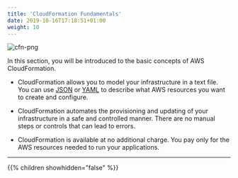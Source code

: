 ```yaml
---
title: 'CloudFormation Fundamentals'
date: 2019-10-16T17:18:51+01:00
weight: 10
---
```


![cfn-png](10-cloudformation-fundamentals/cfn-1.png)

In this section, you will be introduced to the basic concepts of AWS CloudFormation.

* CloudFormation allows you to model your infrastructure in a text
  file. You can use [JSON](https://json.org/) or
  [YAML](https://yaml.org/) to describe what AWS resources you
  want to create and configure.

* CloudFormation automates the provisioning and updating of your
  infrastructure in a safe and controlled manner.  There are no manual steps or
  controls that can lead to errors.

* CloudFormation is available at no additional charge. You pay only for the
  AWS resources needed to run your applications.

---

{{% children showhidden="false" %}}
